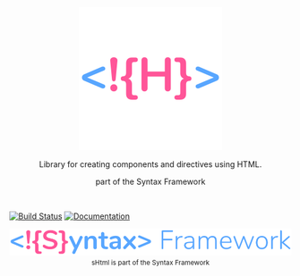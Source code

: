 <br>
<div align="center">
    <img src="./docs/logo.png" />
    <p align="center">
        Library for creating components and directives using HTML.
    </p> 
    <p align="center">
        part of the Syntax Framework
    </p>    
</div>

<br>

[![Build Status](https://github.com/syntax-framework/shtml/workflows/CI/badge.svg)](https://github.com/syntax-framework/shtml/actions/workflows/ci.yml)
[![Documentation](https://img.shields.io/badge/documentation-gray)](https://syntax-framework.com/shtml)


<div align="center">
    <a href="syntax-framework.com"><img src="./docs/logo-syntax-framework.png" /></a>
    <small align="center">
        sHtml is part of the Syntax Framework
    </small>
</div>
